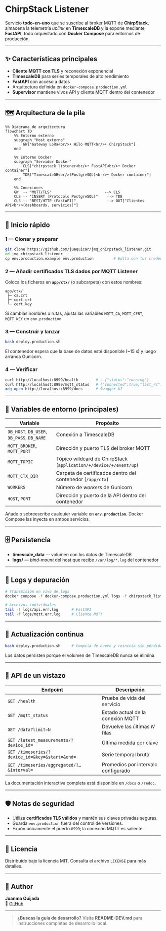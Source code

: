 # ChirpStack Listener

Servicio **todo-en-uno** que se suscribe al broker MQTT de **ChirpStack**, almacena la telemetría *uplink* en **TimescaleDB** y la expone mediante **FastAPI**, todo orquestado con **Docker Compose** para entornos de producción.

---

## ✨ Características principales
* **Cliente MQTT con TLS** y reconexión exponencial  
* **TimescaleDB** para series temporales de alto rendimiento  
* **FastAPI** con acceso a datos
* Arquitectura definida en `docker-compose.production.yml`  
* **Supervisor** mantiene vivos API y cliente MQTT dentro del contenedor  

---

## 🗺️ Arquitectura de la pila

```mermaid
%% Diagrama de arquitectura
flowchart TD
    %% Entorno externo
    subgraph "Host externo"
        GW["Gateway LoRa<br/>• Hilo MQTT<br/>• ChirpStack"]
    end

    %% Entorno Docker
    subgraph "Servidor Docker"
        CLS["chirpstack_listener<br/>• FastAPI<br/>• Docker container"]
        TDB["TimescaleDB<br/>(PostgreSQL)<br/>• Docker container"]
    end

    %% Conexiones
    GW  -- "MQTT/TLS"                        --> CLS
    CLS -- "INSERT (Protocolo PostgreSQL)"    --> TDB
    CLS -- "REST/HTTP (FastAPI)"              --> OUT["Clientes API<br/>(dashboards, servicios)"]
```

---

## 🚀 Inicio rápido

### 1 — Clonar y preparar
```bash
git clone https://github.com/juaquicar/jmq_chirpstack_listener.git
cd jmq_chirpstack_listener
cp env.production.example env.production         # Edita con tus credenciales
````

### 2 — Añadir certificados TLS dados por MQTT Listener

Coloca los ficheros en **`app/ctx/`** (o subcarpeta) con estos nombres:

```
app/ctx/
 ├─ ca.crt
 ├─ cert.crt
 └─ cert.key
```

Si cambias nombres o rutas, ajusta las variables `MQTT_CA`, `MQTT_CERT`, `MQTT_KEY` en `env.production`.

### 3 — Construir y lanzar

```bash
bash deploy.production.sh
```

El contenedor espera que la base de datos esté disponible (\~15 s) y luego arranca Gunicorn.

### 4 — Verificar

```bash
curl http://localhost:8999/health        # → {"status":"running"}
curl http://localhost:8999/mqtt_status   # {"connected":true,"last_rc":0,"last_ts":1746781843.7938542}
xdg-open http://localhost:8999/docs      # Swagger UI
```

---

## 🔧 Variables de entorno (principales)

| Variable                                   | Propósito                                                         |
| ------------------------------------------ | ----------------------------------------------------------------- |
| `DB_HOST`, `DB_USER`, `DB_PASS`, `DB_NAME` | Conexión a TimescaleDB                                            |
| `MQTT_BROKER`, `MQTT_PORT`                 | Dirección y puerto TLS del broker MQTT                            |
| `MQTT_TOPIC`                               | Tópico wildcard de ChirpStack (`application/+/device/+/event/up`) |
| `MQTT_CTX_DIR`                             | Carpeta de certificados dentro del contenedor (`/app/ctx`)        |
| `WORKERS`                                  | Número de *workers* de Gunicorn                                   |
| `HOST`, `PORT`                             | Dirección y puerto de la API dentro del contenedor                |

Añade o sobreescribe cualquier variable en **`env.production`**. Docker Compose las inyecta en ambos servicios.

---

## 🗄️ Persistencia

* **timescale\_data** — volumen con los datos de TimescaleDB
* **logs/** — *bind-mount* del host que recibe `/var/log/*.log` del contenedor

---

## 📜 Logs y depuración

```bash
# Transmisión en vivo de logs
docker compose -f docker-compose.production.yml logs -f chirpstack_listener_app

# Archivos individuales
tail -f logs/api.err.log      # FastAPI
tail -f logs/mqtt.err.log     # Cliente MQTT
```

---

## 🔁 Actualización continua

```bash
bash deploy.production.sh     # Compila de nuevo y reinicia sin pérdida de datos
```

Los datos persisten porque el volumen de TimescaleDB nunca se elimina.

---

## 🧰 API de un vistazo

| Endpoint                                       | Descripción                         |
| ---------------------------------------------- | ----------------------------------- |
| `GET /health`                                  | Prueba de vida del servicio         |
| `GET /mqtt_status`                             | Estado actual de la conexión MQTT   |
| `GET /data?limit=N`                            | Devuelve las últimas *N* filas      |
| `GET /latest_measurements/?device_id=`         | Última medida por clave             |
| `GET /timeseries/?device_id=&key=&start=&end=` | Serie temporal bruta                |
| `GET /timeseries/aggregated/?…&interval=`      | Promedios por intervalo configurado |

La documentación interactiva completa está disponible en `/docs` o `/redoc`.

---

## 🛡️ Notas de seguridad

* Utiliza **certificados TLS válidos** y mantén sus claves privadas seguras.
* Guarda `env.production` fuera del control de versiones.
* Expón únicamente el puerto `8999`; la conexión MQTT es saliente.

---

## 📄 Licencia

Distribuido bajo la licencia MIT. Consulta el archivo `LICENSE` para más detalles.

---

## 👤 Author

**Juanma Quijada**  
🔗 [GitHub](https://github.com/juaquicar)

---

> **¿Buscas la guía de desarrollo?**
> Visita **README-DEV.md** para instrucciones completas de desarrollo local.


